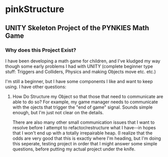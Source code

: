 # pinkStructure
UNITY Skeleton Project of the PYNKIES Math Game
---
### Why does this Project Exist?

I have been developing a math game for children, and I've kludged my way though some early problems I had with UNITY (complete beginner type stuff: Triggers and Colliders, Physics and making Objects move etc. etc.)

I'm still a beginner, but I have some components I like and want to keep using.  I have other questions:

1) How Do Structure my Object so that those that need to communicate are able to do so?
   For example, my game manager needs to communicate with the ojects that trigger the "end of game" signal.  Sounds simple enough, but I'm just not clear on the details.
   
   There are also many other small communication issues that I want to resolve before I attempt to refactor/restructure what I have--in hopes that I won't end up with a totally irrepairable heap.  (I realize that the odds are very good that this is exactly where I'm heading, but I'm doing this seperate, testing project in order that I might answer some simple questions, before putting my actual project under the knife.
   


